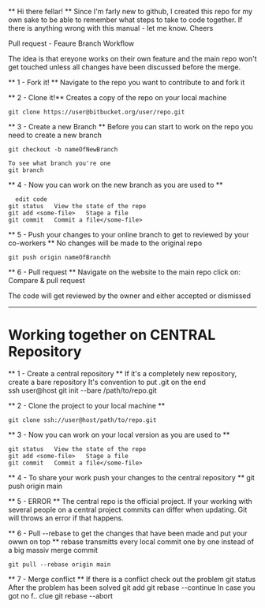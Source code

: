 ** Hi there fellar! **
Since I'm farly new to github, I created this repo for my own sake
to be able to remember what steps to take to code together.
If there is anything wrong with this manual - let me know.
Cheers

Pull request - Feaure Branch Workflow

The idea is that ereyone works on their own feature and the main repo
won't get touched unless all changes have been discussed before the merge.

**  1 - Fork it! **
    Navigate to the repo you want to contribute to and fork it

**  2 - Clone it!**
    Creates a copy of the repo on your local machine

    git clone https://user@bitbucket.org/user/repo.git

**  3 - Create a new Branch **
    Before you can start to work on the repo you need to create a new branch

    git checkout -b nameOfNewBranch

    To see what branch you're one
    git branch

**  4 - Now you can work on the new branch as you are used to **

      edit code
    git status   View the state of the repo
    git add <some-file>   Stage a file
    git commit   Commit a file</some-file>

**  5 - Push your changes to your online branch to get to reviewed by your co-workers **
    No changes will be made to the original repo

    git push origin nameOfBranchh

**  6 - Pull request **
    Navigate on the website to the main repo
    click on:
    Compare & pull request

  The code will get reviewed by the owner and either accepted or dismissed

------------------------------------------------------------------------------------------                                                                        ------------------------------------------------------------------------------------------                                                                         
#  Working together on CENTRAL Repository   

**  1 - Create a central repository **
    If it's a completely new repository, create a bare repository
    It's convention to put .git on the end   
    ssh user@host git init --bare /path/to/repo.git

**  2 - Clone the project to your local machine **

    git clone ssh://user@host/path/to/repo.git

**  3 - Now you can work on your local version as you are used to **

    git status   View the state of the repo
    git add <some-file>   Stage a file
    git commit   Commit a file</some-file>

**  4 - To share your work push your changes to the central repository **
    git push origin main

**  5 - ERROR  **
    The central repo is the official project.
    If your working with several people on a central project commits can differ when updating.
    Git will throws an error if that happens.

**  6 - Pull --rebase to get the changes that have been made and put your owwn on top **
    rebase transmitts every local commit one by one instead of a big massiv merge commit

    git pull --rebase origin main

**  7 - Merge conflict **
    If there is a conflict check out the problem
    git status
    After the problem has been solved
    git add <some-file>
    git rebase --continue
    In case you got no f.. clue
    git rebase --abort
